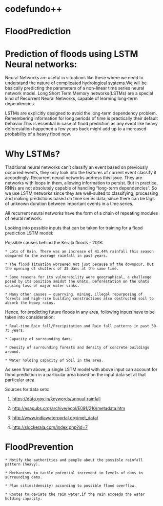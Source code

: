 # codefundo++

# FloodPrediction

# Prediction of floods using LSTM Neural networks:

   Neural Networks are useful in situations like these where we need to understand the nature of complicated hydrological systems.We will be basically predicting the parameters of a non-linear time series neural network model. 
   Long Short Term Memory networks(LSTMs) are a special kind of Recurrent Neural Networks, capable of learning long-term dependencies.

   LSTMs are explicitly designed to avoid the long-term dependency problem. Remembering information for long periods of time is practically their default behavior.This is essential in case of flood prediction as any event like heavy deforestation happened a few years back might add up to a increased probability of a heavy flood now.
      

# Why LSTMs?

   Traditional neural networks can’t classify an event based on previously occurred events, they only look into the features of current event classify it accordingly. Recurrent neural networks address this issue. They are networks with loops in them, allowing information to persist.
But in practice, RNNs are not absolutely capable of handling “long-term dependencies”. So we use LSTM networks since they are well-suited to classifying, processing and making predictions based on time series data, since there can be lags of unknown duration between important events in a time series. 

All recurrent neural networks have the form of a chain of repeating modules of neural network. 

Looking into possible inputs that can be taken for training for a flood prediction LSTM model:

Possible causes behind the Kerala floods - 2018:

    * Lots of Rain. There was an increase of 41.44% rainfall this season compared to the average rainfall in past years.

    * The flood situation worsened not just because of the downpour, but the opening of shutters of 35 dams at the same time.
  
    * Some reasons for its vulnerability were geographical, a challenge posed by its position amidst the Ghats. Deforestation on the Ghats causing loss of major water sinks.

    * Many other causes – quarrying, mining, illegal repurposing of forests and high-rise building constructions also obstructed soil to absorb the heavy rains.

Hence, for predicting future floods in any area, following inputs have to be taken into consideration:

    * Real-time Rain fall/Precipitation and Rain fall patterns in past 50-75 years.

    * Capacity of surrounding dams.
     
    * Density of surrounding forests and density of concrete buildings around.

    * Water holding capacity of Soil in the area.


   As seen from above, a single LSTM model with above input can account for flood prediction in a particular area based on the input data set at that particular area.

Sources for data sets:

1) https://data.gov.in/keywords/annual-rainfall

2) http://esapubs.org/archive/ecol/E091/216/metadata.htm

3) http://www.indiawaterportal.org/met_data/

4) http://sldckerala.com/index.php?id=7

# FloodPrevention

    * Notify the authorities and people about the possible rainfall pattern (heavy).

    * Mechanisms to tackle potential increment in levels of dams in surrounding dams.
     
    * Plan cities(density) according to possible flood overflow.

    * Routes to deviate the rain water,if the rain exceeds the water holding capacity.
 
